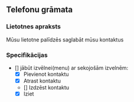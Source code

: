 ## Telefonu grāmata
### Lietotnes apraksts
Mūsu lietotne palīdzēs 
saglabāt mūsu kontaktus

### Specifikācijas
- [] jābūt izvēlnei(menu) ar 
sekojošām izvelnēm:
    - [x] Pievienot kontaktu
    - [x] Atrast kontaktu
    - [] Izdzēst kontaktu
    - [x] Iziet